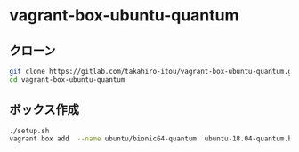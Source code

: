 
# vagrant-box-ubuntu-quantum

## クローン

```bash
git clone https://gitlab.com/takahiro-itou/vagrant-box-ubuntu-quantum.git
cd vagrant-box-ubuntu-quantum
```

## ボックス作成

```bash
./setup.sh
vagrant box add  --name ubuntu/bionic64-quantum  ubuntu-18.04-quantum.box
```
